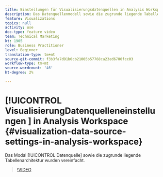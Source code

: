 ```yaml
---
title: Einstellungen für Visualisierungsdatenquellen in Analysis Workspace
description: Das Datenquellenmodell sowie die zugrunde liegende Tabellenarchitektur wurden vereinfacht.
feature: Visualizations
topics: null
activity: use
doc-type: feature video
team: Technical Marketing
kt: 1905
role: Business Practitioner
level: Beginner
translation-type: tm+mt
source-git-commit: f3b3fa7d91b0cb21005b57768ca23ed6700fcc03
workflow-type: tm+mt
source-wordcount: '46'
ht-degree: 2%

---
```



#  [!UICONTROL VisualisierungDatenquelleneinstellungen ] in Analysis Workspace  {#visualization-data-source-settings-in-analysis-workspace}

Das Modal [!UICONTROL Datenquelle] sowie die zugrunde liegende Tabellenarchitektur wurden vereinfacht.

>[!VIDEO](https://video.tv.adobe.com/v/23729/?quality=12)
